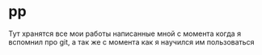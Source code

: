 # pp
Тут хранятся все мои работы написанные мной с момента когда я вспомнил про git, а так же с момента как я научился им пользоваться
